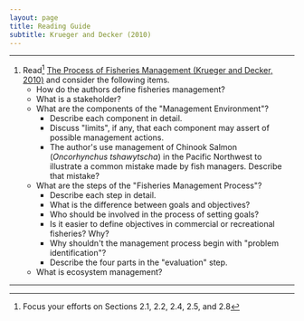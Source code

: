 ```yaml
---
layout: page
title: Reading Guide
subtitle: Krueger and Decker (2010)
---
```


----

1. Read[^1] [The Process of Fisheries Management (Krueger and Decker, 2010)](KruegerDecker_2010_Process.pdf) and consider the following items.
    * How do the authors define fisheries management?
    * What is a stakeholder?
    * What are the components of the "Management Environment"?
        * Describe each component in detail.
        * Discuss "limits", if any, that each component may assert of possible management actions.
        * The author's use management of Chinook Salmon (*Oncorhynchus tshawytscha*) in the Pacific Northwest to illustrate a common mistake made by fish managers.  Describe that mistake?
    * What are the steps of the "Fisheries Management Process"?
        * Describe each step in detail.
        * What is the difference between goals and objectives?
        * Who should be involved in the process of setting goals?
        * Is it easier to define objectives in commercial or recreational fisheries?  Why?
        * Why shouldn't the management process begin with "problem identification"?
        * Describe the four parts in the "evaluation" step.
    * What is ecosystem management?

----
[^1]: Focus your efforts on Sections 2.1, 2.2, 2.4, 2.5, and 2.8
